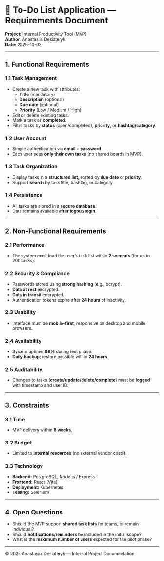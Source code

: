 # 📝 To-Do List Application — Requirements Document  
**Project:** Internal Productivity Tool (MVP)  
**Author:** Anastasiia Desiateryk  
**Date:** 2025-10-03  

---

## 1. Functional Requirements  

### 1.1 Task Management  
- Create a new task with attributes:  
  - **Title** (mandatory)  
  - **Description** (optional)  
  - **Due date** (optional)  
  - **Priority** (Low / Medium / High)  
- Edit or delete existing tasks.  
- Mark a task as **completed**.  
- Filter tasks by **status** (open/completed), **priority**, or **hashtag/category**.  

### 1.2 User Account  
- Simple authentication via **email + password**.  
- Each user sees **only their own tasks** (no shared boards in MVP).  

### 1.3 Task Organization  
- Display tasks in a **structured list**, sorted by **due date** or **priority**.  
- Support **search** by task title, hashtag, or category.  

### 1.4 Persistence  
- All tasks are stored in a **secure database**.  
- Data remains available **after logout/login**.  

---

## 2. Non-Functional Requirements  

### 2.1 Performance  
- The system must load the user’s task list within **2 seconds** (for up to 200 tasks).  

### 2.2 Security & Compliance  
- Passwords stored using **strong hashing** (e.g., bcrypt).  
- **Data at rest** encrypted.  
- **Data in transit** encrypted.  
- Authentication tokens expire after **24 hours** of inactivity.  

### 2.3 Usability  
- Interface must be **mobile-first**, responsive on desktop and mobile browsers.  

### 2.4 Availability  
- System uptime: **99%** during test phase.  
- **Daily backup**; restore possible within **24 hours**.  

### 2.5 Auditability  
- Changes to tasks (**create/update/delete/complete**) must be **logged** with timestamp and user ID.  

---

## 3. Constraints  

### 3.1 Time  
- MVP delivery within **8 weeks**.  

### 3.2 Budget  
- Limited to **internal resources** (no external vendor costs).  

### 3.3 Technology  
- **Backend:** PostgreSQL, Node.js / Express  
- **Frontend:** React (Vite)  
- **Deployment:** Kubernetes  
- **Testing:** Selenium  

---

## 4. Open Questions  
- Should the MVP support **shared task lists** for teams, or remain individual?  
- Should **notifications/reminders** be included in the initial scope?  
- What is the **maximum number of users** expected for the pilot phase?  

---

© 2025 Anastasiia Desiateryk — Internal Project Documentation

